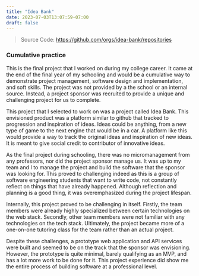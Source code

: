 ```yaml
---
title: "Idea Bank"
date: 2023-07-03T13:07:59-07:00
draft: false
---
```


> Source Code: https://github.com/orgs/idea-bank/repositories

### Cumulative practice

This is the final project that I worked on during my college career. It came at the end of the final year of my schooling and would be a cumulative way to demonstrate project management, software design and implementation, and soft skills. The project was not provided by a the school or an internal source. Instead, a project sponsor was recruited to provide a unique and challenging project for us to complete.

This project that I selected to work on was a project called Idea Bank. This envisioned product was a platform similar to github that tracked to progression and inspiration of ideas. Ideas could be anything, from a new type of game to the next engine that would be in a car. A platform like this would provide a way to track the original ideas and inspiration of new ideas. It is meant to give social credit to contributor of innovative ideas.

As the final project during schooling, there was no micromanagement from any professors, nor did the project sponsor manage us. It was up to my team and I to manage the project and build the software that the sponsor was looking for. This proved to challenging indeed as this is a group of software engineering students that want to write code, not constantly reflect on things that have already happened. Although reflection and planning is a good thing, it was overemphasized during the project lifespan.

Internally, this project proved to be challenging in itself. Firstly, the team members were already highly specialized between certain technologies on the web stack. Secondly, other team members were not familiar with any technologies on the tech stack. Ultimately, the project became more of a one-on-one tutoring class for the team rather than an actual project.

Despite these challenges, a prototype web application and API services were built and seemed to be on the track that the sponsor was envisioning. However, the prototype is quite minimal, barely qualifying as an MVP, and has a lot more work to be done for it. This project experience did show me the entire process of building software at a professional level.

